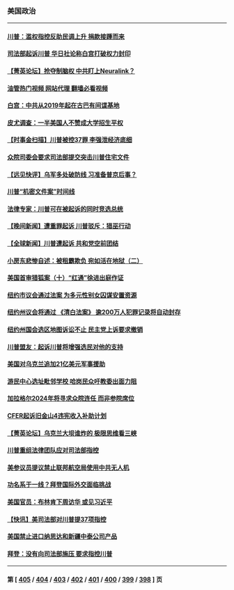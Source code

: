 ### 美国政治
---
#### [川普：滥权指控反助民调上升 捐款接踵而来](../../pages/ncid1078159/n14013931.md?06111645) 
#### [司法部起诉川普 华日社论称白宫打破权力封印](../../pages/ncid1078159/n14013864.md?06111645) 
#### [【菁英论坛】抢夺制脑权 中共盯上Neuralink？](../../pages/ncid1078159/n14013895.md?06111645) 
#### [油管热门视频 网站代理 翻墙必看视频](http://138.2.39.72:81/youtube.html?epic-marker?06111645)
#### [白宫：中共从2019年起在古巴有间谍基地](../../pages/ncid1078159/n14013849.md?06111645) 
#### [皮尤调查：一半美国人不赞成大学招生平权](../../pages/ncid1078159/n14013817.md?06111645) 
#### [【时事金扫描】川普被控37罪 李强泄经济底细](../../pages/ncid1078159/n14013791.md?06111645) 
#### [众院司委会要求司法部提交突击川普住宅文件](../../pages/ncid1078159/n14013806.md?06111645) 
#### [【远见快评】乌军多处破防线 习准备普京后事？](../../pages/ncid1078159/n14013777.md?06111645) 
#### [川普“机密文件案”时间线](../../pages/ncid1078159/n14013438.md?06111645) 
#### [法律专家：川普可在被起诉的同时竞选总统](../../pages/ncid1078159/n14013462.md?06111645) 
#### [【晚间新闻】遭重罪起诉 川普驳斥：猎巫行动](../../pages/ncid1078159/n14013662.md?06111645) 
#### [【全球新闻】川普遭起诉 共和党空前团结](../../pages/ncid1078159/n14013663.md?06111645) 
#### [小房东悲惨自述：被租霸欺负 宛如活在地狱（二）](../../pages/ncid1078159/n14013631.md?06111645) 
#### [美国首审猎狐案（十）“红通”徐进出庭作证](../../pages/ncid1078159/n14013571.md?06111645) 
#### [纽约市议会通过法案 为多元性别女囚谋安置资源](../../pages/ncid1078159/n14013585.md?06111645) 
#### [纽约州议会将通过 《清白法案》 逾200万人犯罪记录将自动封存](../../pages/ncid1078159/n14013575.md?06111645) 
#### [纽约州国会选区地图诉讼不止 民主党上诉要求撤销](../../pages/ncid1078159/n14013581.md?06111645) 
#### [川普盟友：起诉川普将增强选民对他的支持](../../pages/ncid1078159/n14013423.md?06111645) 
#### [美国对乌克兰追加21亿美元军事援助](../../pages/ncid1078159/n14013497.md?06111645) 
#### [游民中心选址毗邻学校 哈岗民众吁教委出面力阻](../../pages/ncid1078159/n14013522.md?06111645) 
#### [加拉格尔2024年将寻求众院连任 而非参院席位](../../pages/ncid1078159/n14013442.md?06111645) 
#### [CFER起诉旧金山4违宪收入补助计划](../../pages/ncid1078159/n14013515.md?06111645) 
#### [【菁英论坛】乌克兰大坝谁炸的 极限思维看三峡](../../pages/ncid1078159/n14013441.md?06111645) 
#### [川普重组法律团队应对司法部指控](../../pages/ncid1078159/n14013385.md?06111645) 
#### [美参议员提议禁止联邦航空局使用中共无人机](../../pages/ncid1078159/n14013366.md?06111645) 
#### [功名系于一线？拜登国际外交面临挑战](../../pages/ncid1078159/n14013390.md?06111645) 
#### [美国官员：布林肯下周访华 或见习近平](../../pages/ncid1078159/n14013392.md?06111645) 
#### [【快讯】美司法部对川普提37项指控](../../pages/ncid1078159/n14013395.md?06111645) 
#### [美国禁止进口纳思达和新疆中泰公司产品](../../pages/ncid1078159/n14013388.md?06111645) 
#### [拜登：没有向司法部施压 要求指控川普](../../pages/ncid1078159/n14013391.md?06111645) 

---
#### 第 [ [405](./405.md?06111645) / [404](./404.md?06111645) / [403](./403.md?06111645) / [402](./402.md?06111645) / [401](./401.md?06111645) / [400](./400.md?06111645) / [399](./399.md?06111645) / [398](./398.md?06111645) ] 页
